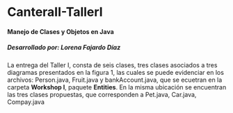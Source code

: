 

# CanteraII-TallerI
#### Manejo de Clases y Objetos en Java
##### Desarrollado por: Lorena Fajardo Díaz

La entrega del Taller I, consta de seis clases, tres clases asociados a tres diagramas presentados en la figura 1, las cuales  se puede evidenciar en  los archivos:  Person.java, Fruit.java y bankAccount.java, que se ecuetran en la carpeta **Workshop I**, paquete **Entities**. En la misma ubicación se encuentran las tres clases propuestas, que corresponden a Pet.java, Car.java, Compay.java

